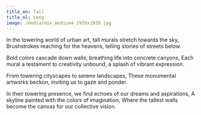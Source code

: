 ```yaml
---
title_en: Tall
title_nl: Lang
image: /media/mix_medium4_1920x1920.jpg
---
```


In the towering world of urban art, tall murals stretch towards the sky,
Brushstrokes reaching for the heavens, telling stories of streets below.

Bold colors cascade down walls, breathing life into concrete canyons,
Each mural a testament to creativity unbound, a splash of vibrant expression.

From towering cityscapes to serene landscapes,
These monumental artworks beckon, inviting us to gaze and ponder.

In their towering presence, we find echoes of our dreams and aspirations,
A skyline painted with the colors of imagination,
Where the tallest walls become the canvas for our collective vision.
